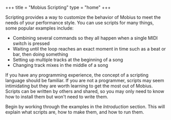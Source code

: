 +++
title = "Mobius Scripting"
type = "home"
+++

Scripting provides a way to customize the behavior of Mobius to meet the needs of your performance style.  You can use scripts for many things, some popular examples include:
 
- Combining several commands so they all happen when a single MIDI switch is pressed
- Waiting until the loop reaches an exact moment in time such as a beat or bar, then doing something
- Setting up multiple tracks at the beginning of a song
- Changing track mixes in the middle of a song

If you have any programming experience, the concept of a scripting language should be
familiar.  If you are not a programmer, scripts may seem intimidating but they are worth
learning to get the most out of Mobius.  Scripts can be written by others and shared, so
you may only need to know how to install them but won't need to write them.

Begin by working through the examples in the *Introduction* section.  This will explain what scripts are, how to make them, and how to run them.


